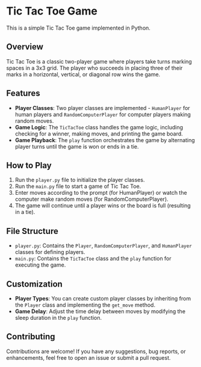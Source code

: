 # Tic Tac Toe Game

This is a simple Tic Tac Toe game implemented in Python.

## Overview

Tic Tac Toe is a classic two-player game where players take turns marking spaces in a 3x3 grid. The player who succeeds in placing three of their marks in a horizontal, vertical, or diagonal row wins the game.

## Features

- **Player Classes**: Two player classes are implemented - `HumanPlayer` for human players and `RandomComputerPlayer` for computer players making random moves.
- **Game Logic**: The `TicTacToe` class handles the game logic, including checking for a winner, making moves, and printing the game board.
- **Game Playback**: The `play` function orchestrates the game by alternating player turns until the game is won or ends in a tie.

## How to Play

1. Run the `player.py` file to initialize the player classes.
2. Run the `main.py` file to start a game of Tic Tac Toe.
3. Enter moves according to the prompt (for HumanPlayer) or watch the computer make random moves (for RandomComputerPlayer).
4. The game will continue until a player wins or the board is full (resulting in a tie).

## File Structure

- `player.py`: Contains the `Player`, `RandomComputerPlayer`, and `HumanPlayer` classes for defining players.
- `main.py`: Contains the `TicTacToe` class and the `play` function for executing the game.

## Customization

- **Player Types**: You can create custom player classes by inheriting from the `Player` class and implementing the `get_move` method.
- **Game Delay**: Adjust the time delay between moves by modifying the sleep duration in the `play` function.

## Contributing

Contributions are welcome! If you have any suggestions, bug reports, or enhancements, feel free to open an issue or submit a pull request.
